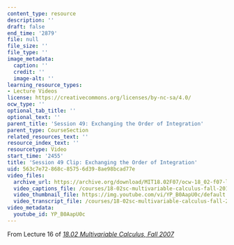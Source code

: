 ```yaml
---
content_type: resource
description: ''
draft: false
end_time: '2879'
file: null
file_size: ''
file_type: ''
image_metadata:
  caption: ''
  credit: ''
  image-alt: ''
learning_resource_types:
- Lecture Videos
license: https://creativecommons.org/licenses/by-nc-sa/4.0/
ocw_type: ''
optional_tab_title: ''
optional_text: ''
parent_title: 'Session 49: Exchanging the Order of Integration'
parent_type: CourseSection
related_resources_text: ''
resource_index_text: ''
resourcetype: Video
start_time: '2455'
title: 'Session 49 Clip: Exchanging the Order of Integration'
uid: 563c7e72-868c-8575-6d39-8ae98bcad77e
video_files:
  archive_url: https://archive.org/download/MIT18.02F07/ocw-18_02-f07-lec16_300k.mp4
  video_captions_file: /courses/18-02sc-multivariable-calculus-fall-2010/YP_B0AapU0c_captions.vtt
  video_thumbnail_file: https://img.youtube.com/vi/YP_B0AapU0c/default.jpg
  video_transcript_file: /courses/18-02sc-multivariable-calculus-fall-2010/YP_B0AapU0c_transcript.pdf
video_metadata:
  youtube_id: YP_B0AapU0c
---
```

From Lecture 16 of [_18.02 Multivariable Calculus, Fall 2007_](/courses/18-02-multivariable-calculus-fall-2007/video_galleries/video-lectures)